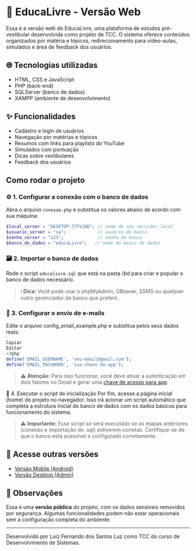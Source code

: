 # 🧠 EducaLivre - Versão Web

Essa é a versão web do EducaLivre, uma plataforma de estudos pré-vestibular desenvolvida como projeto de TCC. O sistema oferece conteúdos organizados por matéria e tópicos, redirecionamento para vídeo-aulas, simulados e área de feedback dos usuários.

## 🌐 Tecnologias utilizadas

- HTML, CSS e JavaScript
- PHP (back-end)
- SQLServer (banco de dados)
- XAMPP (ambiente de desenvolvimento)

## ✨ Funcionalidades

- Cadastro e login de usuários
- Navegação por matérias e tópicos
- Resumos com links para playlists do YouTube
- Simulados com pontuação
- Dicas sobre vestibulares
- Feedback dos usuários

## Como rodar o projeto

### ⚙️ 1. Configurar a conexão com o banco de dados

Abra o arquivo `conexao.php` e substitua os valores abaixo de acordo com sua máquina:

```php
$local_server = "DESKTOP-77FVJ8D"; // nome do seu servidor local
$usuario_server = "sa";            // usuário do banco
$senha_server = "123";             // senha do banco
$banco_de_dados = "educaLivre";   // nome do banco de dados
```

### 🗃️ 2. Importar o banco de dados
Rode o script `educalivre.sql` que está na pasta /bd para criar e popular o banco de dados necessário.

>ℹ️ **Dica:** Você pode usar o phpMyAdmin, DBeaver, SSMS ou qualquer outro gerenciador de banco que preferir.

### 📧 3. Configurar o envio de e-mails
Edite o arquivo config_email_example.php e substitua pelos seus dados reais:

```php
Copiar
Editar
<?php
define('EMAIL_USERNAME', 'seu-email@gmail.com');
define('EMAIL_PASSWORD', 'sua-chave-do-app');
```
> ⚠️ **Atenção:** Para isso funcionar, você deve ativar a autenticação em dois fatores no Gmail e gerar uma [chave de acesso para app](https://myaccount.google.com/apppasswords).

🏁 4. Executar o script de inicialização
Por fim, acesse a página inicial (home) do projeto no navegador. Isso irá acionar um script automático que completa a estrutura inicial do banco de dados com os dados básicos para funcionamento do sistema.

>⚠️ **Importante:** Esse script só será executado se as etapas anteriores (conexão e importação do .sql) estiverem corretas. Certifique-se de que o banco está acessível e configurado corretamente.

## 📱 Acesse outras versões

- [Versão Mobile (Android)](https://github.com/beceluiz/EducaLivreMobileV2)
- [Versão Desktop (Admin)](https://github.com/beceluiz/EducaLivre-Desktop)

## 📌 Observações

Essa é uma **versão pública** do projeto, com os dados sensíveis removidos por segurança. Algumas funcionalidades podem não estar operacionais sem a configuração completa do ambiente.

---

Desenvolvido por Luiz Fernando dos Santos Luz como TCC do curso de Desenvolvimento de Sistemas.
